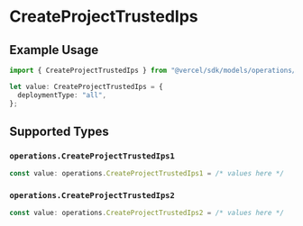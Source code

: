 # CreateProjectTrustedIps

## Example Usage

```typescript
import { CreateProjectTrustedIps } from "@vercel/sdk/models/operations/createproject.js";

let value: CreateProjectTrustedIps = {
  deploymentType: "all",
};
```

## Supported Types

### `operations.CreateProjectTrustedIps1`

```typescript
const value: operations.CreateProjectTrustedIps1 = /* values here */
```

### `operations.CreateProjectTrustedIps2`

```typescript
const value: operations.CreateProjectTrustedIps2 = /* values here */
```

